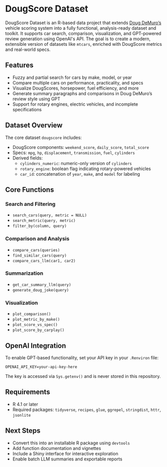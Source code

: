 
# DougScore Dataset

DougScore Dataset is an R-based data project that extends [Doug DeMuro’s](https://www.youtube.com/channel/UCsqjHFMB_JYTaEnf_vmTNqg) vehicle scoring system into a fully functional, analysis-ready dataset and toolkit. It supports car search, comparison, visualization, and GPT-powered review generation using OpenAI's API. The goal is to create a modern, extensible version of datasets like `mtcars`, enriched with DougScore metrics and real-world specs.

## Features

- Fuzzy and partial search for cars by make, model, or year  
- Compare multiple cars on performance, practicality, and specs  
- Visualize DougScores, horsepower, fuel efficiency, and more  
- Generate summary paragraphs and comparisons in Doug DeMuro’s review style using GPT  
- Support for rotary engines, electric vehicles, and incomplete specifications  

## Dataset Overview

The core dataset `dougscore` includes:

- DougScore components: `weekend_score`, `daily_score`, `total_score`  
- Specs: `mpg`, `hp`, `displacement`, `transmission`, `fuel`, `cylinders`  
- Derived fields:  
  - `cylinders_numeric`: numeric-only version of `cylinders`  
  - `rotary_engine`: boolean flag indicating rotary-powered vehicles  
  - `car_id`: concatenation of `year`, `make`, and `model` for labeling  

## Core Functions

### Search and Filtering

- `search_cars(query, metric = NULL)`  
- `search_metric(query, metric)`  
- `filter_by(column, query)`  

### Comparison and Analysis

- `compare_cars(queries)`  
- `find_similar_cars(query)`  
- `compare_cars_llm(car1, car2)`  

### Summarization

- `get_car_summary_llm(query)`  
- `generate_doug_joke(query)`  

### Visualization

- `plot_comparison()`  
- `plot_metric_by_make()`  
- `plot_score_vs_spec()`  
- `plot_score_by_carplay()`  

## OpenAI Integration

To enable GPT-based functionality, set your API key in your `.Renviron` file:

```
OPENAI_API_KEY=your-api-key-here
```

The key is accessed via `Sys.getenv()` and is never stored in this repository.

## Requirements

- R 4.1 or later  
- Required packages: `tidyverse`, `recipes`, `glue`, `ggrepel`, `stringdist`, `httr`, `jsonlite`  

## Next Steps

- Convert this into an installable R package using `devtools`  
- Add function documentation and vignettes  
- Include a Shiny interface for interactive exploration  
- Enable batch LLM summaries and exportable reports  
